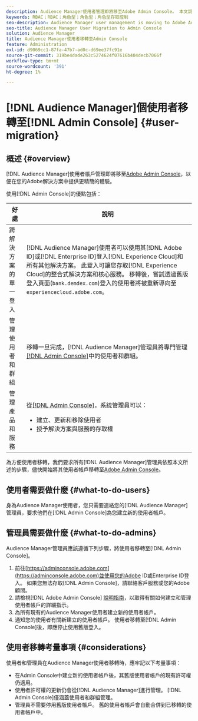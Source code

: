 ```yaml
---
description: Audience Manager使用者管理即將移至Adobe Admin Console。 本文說明準備使用者移轉所需的工作，以及移轉完成後將發生的變化。
keywords: RBAC；RBAC；角色型；角色型；角色型存取控制
seo-description: Audience Manager user management is moving to Adobe Admin Console. This article explains what you need to do to prepare for user migration, and what will change once the migration is complete.
seo-title: Audience Manager User Migration to Admin Console
solution: Audience Manager
title: Audience Manager使用者移轉至Admin Console
feature: Administration
exl-id: d9069cc1-87fa-47b7-ad0c-d69ee37fc91e
source-git-commit: 319be4dade263c5274624f07616b404decb7066f
workflow-type: tm+mt
source-wordcount: '391'
ht-degree: 1%

---
```


# [!DNL Audience Manager]個使用者移轉至[!DNL Admin Console] {#user-migration}

## 概述 {#overview}

[!DNL Audience Manager]使用者帳戶管理即將移至[Adobe Admin Console](https://helpx.adobe.com/tw/enterprise/using/admin-console.html)，以便在您的Adobe解決方案中提供更精簡的體驗。

使用[!DNL Admin Console]的優點包括：

| 好處 | 說明 |
|---|---|
| 跨解決方案的單一登入 | [!DNL Audience Manager]使用者可以使用其[!DNL Adobe ID]或[!DNL Enterprise ID]登入[!DNL Experience Cloud]和所有其他解決方案。 此登入可讓您存取[!DNL Experience Cloud]的整合式解決方案和核心服務。 移轉後，嘗試透過舊版登入頁面(`bank.demdex.com`)登入的使用者將被重新導向至`experiencecloud.adobe.com`。 |
| 管理使用者和群組 | 移轉一旦完成，[!DNL Audience Manager]管理員將專門管理[[!DNL Admin Console]](https://adminconsole.adobe.com/enterprise/)中的使用者和群組。 |
| 管理產品和服務 | 從[[!DNL Admin Console]](https://adminconsole.adobe.com/enterprise/)，系統管理員可以： <ul><li>建立、更新和移除使用者</li><li>授予解決方案與服務的存取權</li></ul> |

為方便使用者移轉，我們要求所有[!DNL Audience Manager]管理員依照本文所述的步驟，儘快開始將其使用者帳戶移轉至[Adobe Admin Console](https://helpx.adobe.com/tw/enterprise/using/admin-console.html)。

## 使用者需要做什麼 {#what-to-do-users}

身為Audience Manager使用者，您只需要連絡您的[!DNL Audience Manager]管理員，要求他們在[!DNL Admin Console]為您建立新的使用者帳戶。

## 管理員需要做什麼 {#what-to-do-admins}

Audience Manager管理員應該遵循下列步驟，將使用者移轉至[!DNL Admin Console]。

1. 前往[https://adminconsole.adobe.com](https://adminconsole.adobe.com)並使用您的Adobe ID或Enterprise ID登入。 如果您無法存取[!DNL Admin Console]，請聯絡客戶服務或您的Adobe顧問。
2. 請檢視[!DNL Adobe Admin Console] [說明指南](https://helpx.adobe.com/enterprise/admin-guide.html/enterprise/using/users.ug.html)，以取得有關如何建立和管理使用者帳戶的詳細指示。
3. 為所有現有的Audience Manager使用者建立新的使用者帳戶。
4. 通知您的使用者有關新建立的使用者帳戶。 使用者移轉至[!DNL Admin Console]後，即應停止使用舊版登入。

## 使用者移轉考量事項 {#considerations}

使用者和管理員在Audience Manager使用者移轉時，應牢記以下考量事項：

* 在Admin Console中建立新的使用者帳戶後，其舊版使用者帳戶的現有許可權仍適用。
* 使用者許可權的更新仍會從[!DNL Audience Manager]進行管理。 [!DNL Admin Console]僅涵蓋使用者和群組管理。
* 管理員不需要停用舊版使用者帳戶。 舊的使用者帳戶會自動合併到已移轉的使用者帳戶中。
